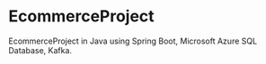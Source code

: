 # EcommerceProject
EcommerceProject in Java using Spring Boot, Microsoft Azure SQL Database, Kafka.
